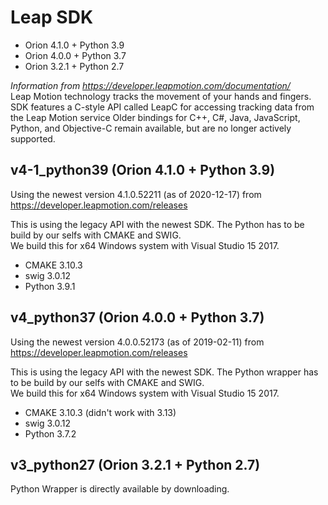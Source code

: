 # Leap SDK

* Orion 4.1.0 + Python 3.9
* Orion 4.0.0 + Python 3.7
* Orion 3.2.1 + Python 2.7

_Information from https://developer.leapmotion.com/documentation/_ \
Leap Motion technology tracks the movement of your hands and fingers.\
SDK features a C-style API called LeapC for accessing tracking data from the Leap Motion service
Older bindings for C++, C#, Java, JavaScript, Python, and Objective-C remain available, but are no longer actively 
supported.

## v4-1_python39 (Orion 4.1.0 + Python 3.9)
Using the newest version 4.1.0.52211 (as of 2020-12-17) from https://developer.leapmotion.com/releases

This is using the legacy API with the newest SDK. The Python has to be build by our selfs with CMAKE
and SWIG.\
We build this for x64 Windows system with Visual Studio 15 2017.
* CMAKE 3.10.3
* swig 3.0.12
* Python 3.9.1

## v4_python37 (Orion 4.0.0 + Python 3.7)
Using the newest version 4.0.0.52173 (as of 2019-02-11) from https://developer.leapmotion.com/releases

This is using the legacy API with the newest SDK. The Python wrapper has to be build by our selfs with CMAKE
and SWIG.\
We build this for x64 Windows system with Visual Studio 15 2017.
* CMAKE 3.10.3 (didn't work with 3.13)
* swig 3.0.12
* Python 3.7.2

## v3_python27 (Orion 3.2.1 + Python 2.7)
Python Wrapper is directly available by downloading.